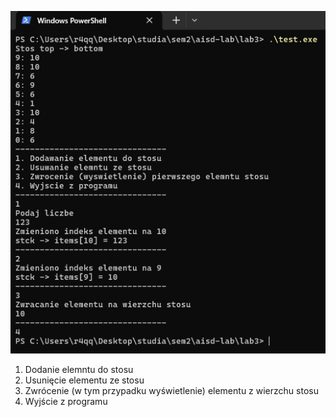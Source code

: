 ![alt text](https://github.com/r4qq/aisd-lab/blob/main/lab3/wynik.png?raw=true)
1. Dodanie elemntu do stosu
2. Usunięcie elementu ze stosu
3. Zwrócenie (w tym przypadku wyświetlenie) elementu z wierzchu stosu
4. Wyjście z programu
